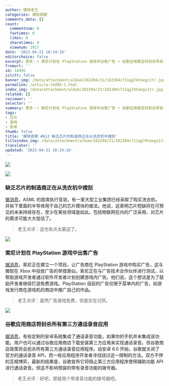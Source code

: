 ```yaml
---
author: 硬核老王
categories: 硬核观察
comments_data: []
count:
  commentnum: 0
  favtimes: 0
  likes: 0
  sharetimes: 0
  viewnum: 2917
date: '2022-04-21 18:24:16'
editorchoice: false
excerpt: 更多：• 索尼计划在 PlayStation 游戏中出售广告 • 谷歌应用商店将封杀所有第三方通话录音应用
fromurl: ''
id: 14495
islctt: false
banner_img: /data/attachment/album/202204/21/182304c711qg74teegz1tr.jpg
permalink: /article-14495-1.html
index_img: /data/attachment/album/202204/21/182304c711qg74teegz1tr.jpg
related: []
reviewer: ''
selector: ''
summary: 更多：• 索尼计划在 PlayStation 游戏中出售广告 • 谷歌应用商店将封杀所有第三方通话录音应用
tags:
- 芯片
- 游戏
- 安卓
thumb: false
title: '硬核观察 #613 缺乏芯片的制造商正在从洗衣机中搜刮'
titleindex_img: /data/attachment/album/202204/21/182304c711qg74teegz1tr.jpg
translator: ''
updated: '2022-04-21 18:24:16'
---
```


![](/data/attachment/album/202204/21/182304c711qg74teegz1tr.jpg)


![](/data/attachment/album/202204/21/182324j3iig6ko3llk3x6m.jpg)


### 缺乏芯片的制造商正在从洗衣机中搜刮


[据消息](https://www.scmp.com/business/article/3175018/some-chip-starved-manufacturers-are-scavenging-silicon-washing-machines)，ASML 的首席执行官说，有一家大型工业集团已经采取了购买洗衣机，并拆下里面的半导体用于自己的芯片模块的做法。他说，这表明芯片短缺将在可预见的未来持续存在，至少在某些领域是如此。包括物联网在内的广泛采用，对芯片的需求可能大大低估了。



> 
> 老王点评：这也有点太窘迫了。
> 
> 
> 


![](/data/attachment/album/202204/21/182339qle8zyfqtxnwy484.jpg)


### 索尼计划在 PlayStation 游戏中出售广告


[据消息](https://www.businessinsider.com/sony-plans-to-sell-advertising-in-playstation-games-2022-4)，索尼正在建立一个项目，让广告商在 PlayStation 游戏中购买广告，这与微软在 Xbox 中投放广告的举措类似。索尼正在与广告技术合作伙伴进行测试，以帮助游戏开发者通过软件开发者计划创建游戏内广告。他们说，这个想法是为了鼓励开发者继续打造免费游戏。PlayStation 目前的广告仅限于菜单内的广告，如游戏发行商在游戏机的商店中推广自己的作品。



> 
> 老王点评：虽然广告游戏免费，但是实在讨厌。
> 
> 
> 


![](/data/attachment/album/202204/21/182354s4f4tsf3jsrf4a44.jpg)


### 谷歌应用商店将封杀所有第三方通话录音应用


[据消息](https://www.sammobile.com/news/android-call-recording-apps-wont-work-galaxy-phone-may-11/)，有些定制的安卓系统集成了通话录音功能，如果你的手机并未集成该功能，用户也可以通过谷歌应用商店下载安装第三方应用来实现通话录音。但谷歌商店政策将会扼杀所有第三方通话录音应用程序。自安卓 6.0 开始，谷歌就关闭了官方的通话录音 API，而一些应用程序开发者寻找绕过这一限制的方法。双方不停的互相博弈，最新的结果是，谷歌宣布它将阻止第三方应用程序使用辅助功能 API 进行通话录音。但这不影响预装的带有录音功能的拨号器。



> 
> 老王点评：好吧，那就用个带录音功能的拨号器吧。
> 
> 
>